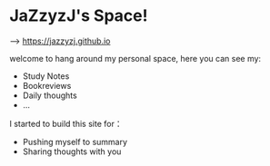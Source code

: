# JaZzyzJ's Space!   
--> https://jazzyzj.github.io

welcome to hang around my personal space, here you can see my:
- Study Notes
- Bookreviews
- Daily thoughts
- ...

I started to build this site for：
- Pushing myself to summary
- Sharing thoughts with you
